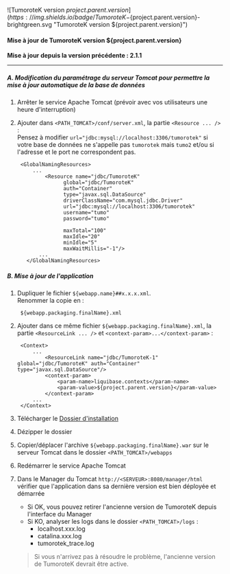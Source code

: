 ![TumoroteK version ${project.parent.version}](https://img.shields.io/badge/TumoroteK-${project.parent.version}-brightgreen.svg "TumoroteK version ${project.parent.version}")

#### Mise à jour de TumoroteK version ${project.parent.version}  

**<span class="fa fa-exclamation-triangle" aria-hidden="true"></span> Mise à jour depuis la version précédente : 2.1.1**

***

##### A. Modification du paramétrage du serveur Tomcat pour permettre la mise à jour automatique de la base de données
1. Arrêter le service Apache Tomcat (prévoir avec vos utilisateurs une heure d'interruption)

2. Ajouter dans `<PATH_TOMCAT>/conf/server.xml`, la partie `<Resource ... />` :  
Pensez à modifier `url="jdbc:mysql://localhost:3306/tumorotek"` si votre base de données ne 
s'appelle pas `tumorotek` mais `tumo2` et/ou si l'adresse et le port ne correspondent pas.

        <GlobalNamingResources>
            ...
                <Resource name="jdbc/TumoroteK" 
                      global="jdbc/TumoroteK" 
                      auth="Container" 
                      type="javax.sql.DataSource" 
                      driverClassName="com.mysql.jdbc.Driver" 
                      url="jdbc:mysql://localhost:3306/tumorotek" 
                      username="tumo" 
                      password="tumo" 
                      
                      maxTotal="100" 
                      maxIdle="20" 
                      minIdle="5" 
                      maxWaitMillis="-1"/>
              ...
          </GlobalNamingResources>

##### B. Mise à jour de l'application
1. Dupliquer le fichier `${webapp.name}##x.x.x.xml`.  
Renommer la copie en :
    
        ${webapp.packaging.finalName}.xml
    
2. Ajouter dans ce même fichier `${webapp.packaging.finalName}.xml`, la partie `<ResourceLink ... />` et `<context-param>...</context-param>` :

        <Context>
            ...
                <ResourceLink name="jdbc/TumoroteK-1" global="jdbc/TumoroteK" auth="Container" type="javax.sql.DataSource"/>
                <context-param>
                    <param-name>liquibase.contexts</param-name>
                    <param-value>${project.parent.version}</param-value>
                </context-param>
            ...
        </Context>

3. Télécharger le [Dossier d'installation](${project.url}/releases/download/v${project.parent.version}/${project.artifactId}-${project.parent.version}.zip)

4. Dézipper le dossier

5. Copier/déplacer l'archive `${webapp.packaging.finalName}.war` sur le serveur Tomcat dans le dossier `<PATH_TOMCAT>/webapps`

6. Redémarrer le service Apache Tomcat

7. Dans le Manager du Tomcat `http://<SERVEUR>:8080/manager/html` vérifier que l'application dans sa dernière version est bien déployée et démarrée
    - Si OK, vous pouvez retirer l'ancienne version de TumoroteK depuis l'interface du Manager
    - Si KO, analyser les logs dans le dossier `<PATH_TOMCAT>/logs` :
        - localhost.xxx.log
        - catalina.xxx.log
        - tumorotek_trace.log

    > Si vous n'arrivez pas à résoudre le problème, l'ancienne version de TumoroteK devrait être active.